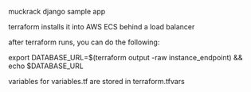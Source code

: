 muckrack django sample app

terraform installs it into AWS ECS behind a load balancer

after terraform runs, you can do the following:

export DATABASE_URL=$(terraform output -raw instance_endpoint) && echo $DATABASE_URL

variables for variables.tf are stored in terraform.tfvars
